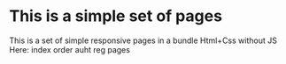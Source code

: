 # This is a simple set of pages
This is a set of simple responsive pages in a bundle Html+Css without JS
Here:
index
order
auht
reg
pages
